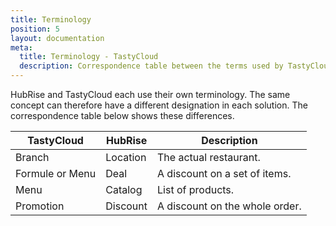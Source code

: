 ```yaml
---
title: Terminology
position: 5
layout: documentation
meta:
  title: Terminology - TastyCloud
  description: Correspondence table between the terms used by TastyCloud and those used by HubRise.
---
```


HubRise and TastyCloud each use their own terminology. The same concept can therefore have a different designation in each solution. The correspondence table below shows these differences.

| TastyCloud      | HubRise  | Description                    |
| --------------- | -------- | ------------------------------ |
| Branch          | Location | The actual restaurant.         |
| Formule or Menu | Deal     | A discount on a set of items.  |
| Menu            | Catalog  | List of products.              |
| Promotion       | Discount | A discount on the whole order. |
